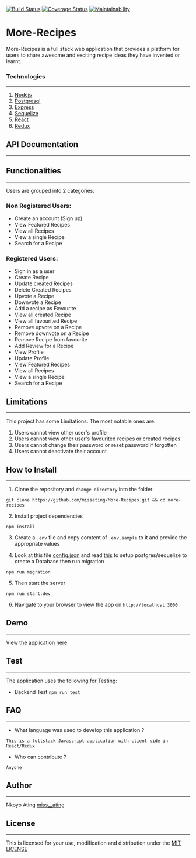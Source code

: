 [![Build Status](https://travis-ci.org/missating/More-Recipes.svg?branch=develop)](https://travis-ci.org/missating/More-Recipes)
[![Coverage Status](https://coveralls.io/repos/github/missating/More-Recipes/badge.svg?branch=develop)](https://coveralls.io/github/missating/More-Recipes?branch=develop)
[![Maintainability](https://api.codeclimate.com/v1/badges/3de0dc6a00a683e72f5f/maintainability)](https://codeclimate.com/github/missating/More-Recipes/maintainability)


# More-Recipes
More-Recipes is a full stack web application that provides a platform for users to share awesome and exciting recipe ideas they have invented or learnt.

 ### Technologies
 ----

 1. [Nodejs](https://nodejs.org/en/)
 2. [Postgresql](https://www.postgresql.org/)
 3. [Express](https://expressjs.com/)
 4. [Sequelize](http://docs.sequelizejs.com/)
 5. [React](https://reactjs.org/)
 6. [Redux](https://redux.js.org/)

## API Documentation
----


## Functionalities 
----
Users are grouped into 2 categories: 

### Non Registered Users: 
* Create an account (Sign up)
* View Featured Recipes 
* View all Recipes 
* View a single Recipe 
* Search for a Recipe

### Registered Users: 
* Sign in as a user 
* Create Recipe 
* Update created Recipes
* Delete Created Recipes 
* Upvote a Recipe
* Downvote a Recipe 
* Add a recipe as Favourite
* View all created Recipe
* View all favourited Recipe
* Remove upvote on a Recipe
* Remove downvote on a Recipe
* Remove Recipe from favourite
* Add Review for a Recipe 
* View Profile
* Update Profile
* View Featured Recipes 
* View all Recipes 
* View a single Recipe 
* Search for a Recipe

## Limitations 
----
This project has some Limitations. The most notable ones are:

1. Users cannot view other user's profile
2. Users cannot view other user's favourited recipes or created recipes
3. Users cannot change their password or reset password if forgotten
4. Users cannot deactivate their account

## How to Install
____

1. Clone the repository and `change directory` into the folder 

`git clone https://github.com/missating/More-Recipes.git && cd more-recipes`

2. Install project dependencies 

`npm install`

3. Create a `.env` file and copy comtent of `.env.sample` to it and provide the appropriate values

4. Look at this file [config.json](https://github.com/missating/More-Recipes/blob/develop/server/config/config.js) and read [this](https://www.codementor.io/engineerapart/getting-started-with-postgresql-on-mac-osx-are8jcopb) to setup postgres/sequelize to create a Database then run migration

`npm run migration`

5. Then start the server 

`npm run start:dev`

6. Navigate to your browser to view the app on `http://localhost:3000`

## Demo
____

View the application [here](https://nkoyo-more-recipes.herokuapp.com/)

## Test
____

The application uses the following for Testing:

* Backend Test 
`npm run test` 

## FAQ 
____

* What language was used to develop this application ?

`This is a fullstack Javascript application with client side in React/Redux`

* Who can contribute ?

`Anyone`

## Author 
____

Nkoyo Ating [miss__ating](https://missating.github.io/)

## License 
____

This is licensed for your use, modification and distribution under the [MIT LICENSE](https://github.com/missating/More-Recipes/blob/develop/LICENSE)
